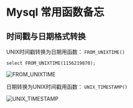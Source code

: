 # Mysql 常用函数备忘


<!-- author： xiaobinqt -->
<!-- email： xiaobinqt@163.com -->
<!-- https://xiaobinqt.github.io -->
<!-- https://www.xiaobinqt.cn -->

## 时间戳与日期格式转换

UNIX时间戳转换为日期用函数： `FROM_UNIXTIME()`

```mysql
select FROM_UNIXTIME(1156219870);
```

![FROM_UNIXTIME](https://cdn.xiaobinqt.cn/xiaobinqt.io/20220511/16f68bfe754148f1bd995b6aa0b2e74c.png?imageView2/0/q/75|watermark/2/text/eGlhb2JpbnF0/font/dmlqYXlh/fontsize/1000/fill/IzVDNUI1Qg==/dissolve/52/gravity/SouthEast/dx/15/dy/15 'FROM_UNIXTIME')

日期转换为UNIX时间戳用函数： `UNIX_TIMESTAMP()`

![UNIX_TIMESTAMP](https://cdn.xiaobinqt.cn/xiaobinqt.io/20220511/d1182fbf011d43bf95af2b195956f88b.png?imageView2/0/q/75|watermark/2/text/eGlhb2JpbnF0/font/dmlqYXlh/fontsize/1000/fill/IzVDNUI1Qg==/dissolve/52/gravity/SouthEast/dx/15/dy/15 'UNIX_TIMESTAMP')



